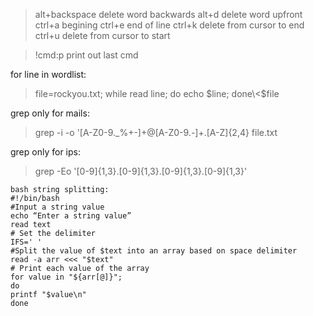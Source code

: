 > alt+backspace	delete word backwards
> alt+d		delete word upfront
> ctrl+a		begining
> ctrl+e		end of line
> ctrl+k		delete from cursor to end
> ctrl+u		delete from cursor to start

> !cmd:p	print out last cmd

for line in wordlist:
>	file=rockyou.txt; while read line; do echo $line; done\<$file

grep only for mails:
>	grep -i -o '[A-Z0-9._%+-]\+@[A-Z0-9.-]\+\.[A-Z]\{2,4\} file.txt

grep only for ips:
>	grep -Eo '[0-9]{1,3}\.[0-9]{1,3}\.[0-9]{1,3}\.[0-9]{1,3}'

```
bash string splitting:
#!/bin/bash
#Input a string value
echo “Enter a string value”
read text
# Set the delimiter
IFS=' '
#Split the value of $text into an array based on space delimiter
read -a arr <<< "$text"
# Print each value of the array
for value in "${arr[@]}";
do
printf "$value\n"
done
```
